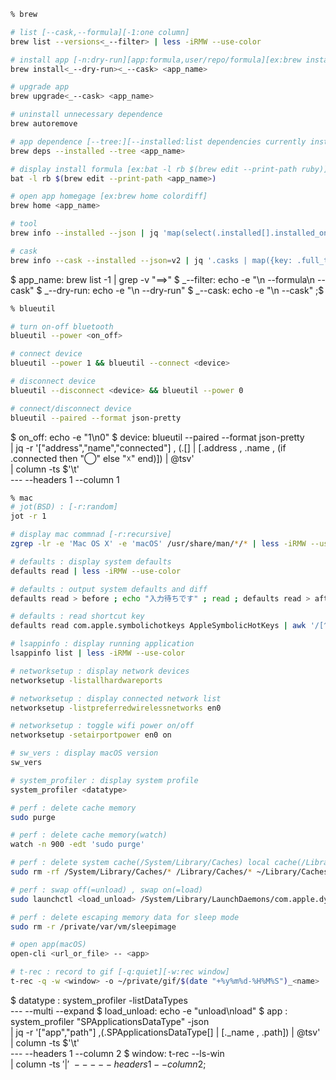 ```sh
% brew

# list [--cask,--formula][-1:one column]
brew list --versions<_--filter> | less -iRMW --use-color

# install app [-n:dry-run][app:formula,user/repo/formula][ex:brew install -n fzf]
brew install<_--dry-run><_--cask> <app_name>

# upgrade app
brew upgrade<_--cask> <app_name>

# uninstall unnecessary dependence
brew autoremove

# app dependence [--tree:][--installed:list dependencies currently installed][ex:brew deps --tree ruby]
brew deps --installed --tree <app_name>

# display install formula [ex:bat -l rb $(brew edit --print-path ruby)]
bat -l rb $(brew edit --print-path <app_name>)

# open app homegage [ex:brew home colordiff]
brew home <app_name>

# tool
brew info --installed --json | jq 'map(select(.installed[].installed_on_request == true)) | map({key: .full_name, value: .installed[0].version}) | from_entries' > ~/.local/share/chezmoi/dot_config/brew/brew.json

# cask
brew info --cask --installed --json=v2 | jq '.casks | map({key: .full_token, value: .version}) | from_entries' > ~/.local/share/chezmoi/dot_config/brew/brew_cask.json
```
$ app_name: brew list -1 | grep -v "==>"
$ _--filter: echo -e "\n --formula\n --cask"
$ _--dry-run: echo -e "\n --dry-run"
$ _--cask: echo -e "\n --cask"
;$

```sh
% blueutil

# turn on-off bluetooth
blueutil --power <on_off>

# connect device
blueutil --power 1 && blueutil --connect <device>

# disconnect device
blueutil --disconnect <device> && blueutil --power 0

# connect/disconnect device
blueutil --paired --format json-pretty
```
$ on_off: echo -e "1\n0"
$ device: blueutil --paired --format json-pretty \
  | jq -r '["address","name","connected"] , (.[] | [.address , .name , (if .connected then "◯" else "☓" end)]) | @tsv' \
  | column -ts $'\t' \
  --- --headers 1 --column 1

```sh
% mac
# jot(BSD) : [-r:random]
jot -r 1

# display mac commnad [-r:recursive]
zgrep -lr -e 'Mac OS X' -e 'macOS' /usr/share/man/*/* | less -iRMW --use-color

# defaults : display system defaults
defaults read | less -iRMW --use-color

# defaults : output system defaults and diff
defaults read > before ; echo "入力待ちです" ; read ; defaults read > after && delta before after

# defaults : read shortcut key
defaults read com.apple.symbolichotkeys AppleSymbolicHotKeys | awk '/[^0-9]<No> = /,/};/'

# lsappinfo : display running application
lsappinfo list | less -iRMW --use-color

# networksetup : display network devices
networksetup -listallhardwareports

# networksetup : display connected network list
networksetup -listpreferredwirelessnetworks en0

# networksetup : toggle wifi power on/off
networksetup -setairportpower en0 on

# sw_vers : display macOS version
sw_vers

# system_profiler : display system profile
system_profiler <datatype>

# perf : delete cache memory
sudo purge

# perf : delete cache memory(watch)
watch -n 900 -edt 'sudo purge'

# perf : delete system cache(/System/Library/Caches) local cache(/Library/Caches/) user cache(~/Library/Caches)
sudo rm -rf /System/Library/Caches/* /Library/Caches/* ~/Library/Caches/*

# perf : swap off(=unload) , swap on(=load)
sudo launchctl <load_unload> /System/Library/LaunchDaemons/com.apple.dynamic_pager.plist

# perf : delete escaping memory data for sleep mode
sudo rm -r /private/var/vm/sleepimage

# open app(macOS)
open-cli <url_or_file> -- <app>

# t-rec : record to gif [-q:quiet][-w:rec window]
t-rec -q -w <window> -o ~/private/gif/$(date "+%y%m%d-%H%M%S")_<name>
```
$ datatype : system_profiler -listDataTypes \
  --- --multi --expand
$ load_unload: echo -e "unload\nload"
$ app : system_profiler "SPApplicationsDataType" -json \
  | jq -r '["app","path"] ,(.SPApplicationsDataType[] | [._name , .path]) | @tsv' \
  | column -ts $'\t' \
  --- --headers 1 --column 2
$ window: t-rec --ls-win \
  | column -ts $'|' \
  --- --headers 1 --column 2
;$
